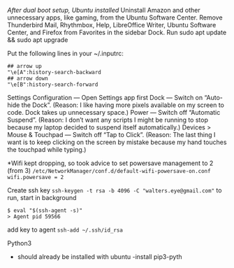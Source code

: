 *After dual boot setup, Ubuntu installed*
Uninstall Amazon and other unnecessary apps, like gaming, from the Ubuntu Software Center.
Remove Thunderbird Mail, Rhythmbox, Help, LibreOffice Writer, Ubuntu Software Center, and Firefox from Favorites in the sidebar Dock.
Run sudo apt update && sudo apt upgrade

Put the following lines in your ~/.inputrc:
```
## arrow up
"\e[A":history-search-backward
## arrow down
"\e[B":history-search-forward
```

Settings Configuration — Open Settings app first
Dock — Switch on “Auto-hide the Dock”. (Reason: I like having more pixels available on my screen to code. Dock takes up unnecessary space.)
Power — Switch off “Automatic Suspend”. (Reason: I don’t want any scripts I might be running to stop because my laptop decided to suspend itself automatically.)
Devices > Mouse & Touchpad — Switch off “Tap to Click”. (Reason: The last thing I want is to keep clicking on the screen by mistake because my hand touches the touchpad while typing.)

*Wifi kept dropping, so took advice to set powersave management to 2 (from 3)
`/etc/NetworkManager/conf.d/default-wifi-powersave-on.conf`
`wifi.powersave = 2`

Create ssh key
`ssh-keygen -t rsa -b 4096 -C "walters.eye@gmail.com"`
to run, start in background
```
$ eval "$(ssh-agent -s)"
> Agent pid 59566
```
add key to agent
`ssh-add ~/.ssh/id_rsa`

Python3
- should already be installed with ubuntu
-install pip3-pyth
